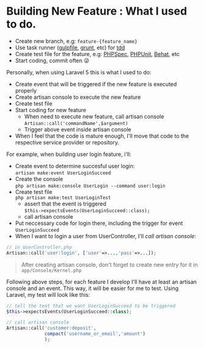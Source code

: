 # Building New Feature : What I used to do.

- Create new branch, e.g: `feature-{feature_name}`
- Use task runner ([gulpfile](http://gulpjs.com), [grunt](http://gruntjs.com), etc) for [tdd](https://en.wikipedia.org/wiki/Test-driven_development)
- Create test file for the feature, e.g: [PHPSpec](http://phpspec.net), [PHPUnit](https://phpunit.de), [Behat](http://behat.org), etc
- Start coding, commit often 😜

Personally, when using Laravel 5 this is what I used to do:
- Create event that will be triggered if the new feature is executed properly
- Create artisan console to execute the new feature
- Create test file
- Start coding for new feature
    - When need to execute new feature, call artisan console
    `Artisan::call('commandName',$argument)`
    - Trigger above event inside artisan console
- When I feel that the code is mature enough, I'll move that code to the respective service provider or repository.

For example, when building user login feature, i'll:
- Create event to determine succesful user login:  
    `artisan make:event UserLoginSucceed`
- Create the console  
`php artisan make:console UserLogin --command user:login`
- Create test file  
`php artisan make:test UserLoginTest`
    - assert that the event is triggered  
    `$this->expectsEvents(UserLoginSucceed::class);`
    - call artisan console
- Put neccessary code for login there, including the trigger for event `UserLoginSucceed`
- When I want to login a user from UserController, I'll *call artisan console*:  
    
```php
// in UserController.php
Artisan::call('user:login', ['user'=>...,'pass'=>...]);
```

>After creating artisan console, don't forget to create new entry for it in `app/Console/Kernel.php`

Following above steps, for each feature I develop I'll have at least an artisan console and an event. This way, it will be easier for me to test. Using Laravel, my test will look like this:

```php
// tell the test that we want UserLoginSucceed to be triggered
$this->expectsEvents(UserLoginSucceed::class);

// call artisan console
Artisan::call('customer:deposit',
              compact('username_or_email','amount')
              );
```